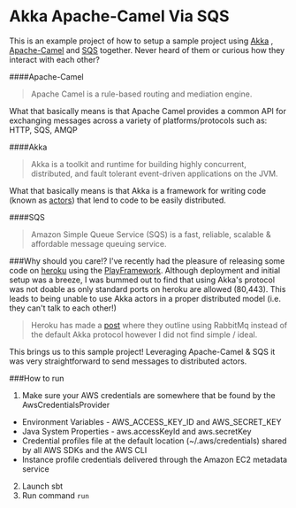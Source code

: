 Akka Apache-Camel Via SQS
=========
This is an example project of how to setup a sample project using [Akka](http://doc.akka.io/) , [Apache-Camel](http://camel.apache.org/) and [SQS](http://aws.amazon.com/sqs/) together. Never heard of them or curious how they interact with each other?

####Apache-Camel
>Apache Camel is a rule-based routing and mediation engine.

What that basically means is that Apache Camel provides a common API for exchanging messages across a variety of platforms/protocols such as: HTTP, SQS, AMQP

####Akka
>Akka is a toolkit and runtime for building highly concurrent, distributed, and fault tolerant event-driven applications on the JVM.

What that basically means is that Akka is a framework for writing code (known as [actors](http://en.wikipedia.org/wiki/Actor_model)) that lend to code to be easily distributed.

####SQS
>Amazon Simple Queue Service (SQS) is a fast, reliable, scalable & affordable message queuing service.

###Why should you care!?
I've recently had the pleasure of releasing some code on [heroku](https://heroku.com) using the [PlayFramework](https://www.playframework.com/). Although deployment and initial setup was a breeze, I was bummed out to find that using Akka's protocol was not doable as only standard ports on heroku are allowed (80,443). This leads to being unable to use Akka actors in a proper distributed model (i.e. they can't talk to each other!)
>Heroku has made a [post](https://devcenter.heroku.com/articles/scaling-out-with-scala-and-akka) where they outline using RabbitMq instead of the default Akka protocol however I did not find simple / ideal.

This brings us to this sample project! Leveraging Apache-Camel & SQS it was very straightforward to send messages to distributed actors.

###How to run
1. Make sure your AWS credentials are somewhere that be found by the AwsCredentialsProvider
  * Environment Variables - AWS_ACCESS_KEY_ID and AWS_SECRET_KEY
  * Java System Properties - aws.accessKeyId and aws.secretKey
  * Credential profiles file at the default location (~/.aws/credentials) shared by all AWS SDKs and the AWS CLI
  * Instance profile credentials delivered through the Amazon EC2 metadata service
2. Launch sbt
3. Run command `run`
